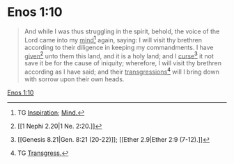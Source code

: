# Enos 1:10

> And while I was thus struggling in the spirit, behold, the voice of the Lord came into my <u>mind</u>[^a] again, saying: I will visit thy brethren according to their diligence in keeping my commandments. I have <u>given</u>[^b] unto them this land, and it is a holy land; and I <u>curse</u>[^c] it not save it be for the cause of iniquity; wherefore, I will visit thy brethren according as I have said; and their <u>transgressions</u>[^d] will I bring down with sorrow upon their own heads.

[Enos 1:10](https://www.churchofjesuschrist.org/study/scriptures/bofm/enos/1?lang=eng&id=p10#p10)


[^a]: TG [Inspiration](https://www.churchofjesuschrist.org/study/scriptures/tg/inspiration?lang=eng); [Mind.](https://www.churchofjesuschrist.org/study/scriptures/tg/mind?lang=eng)
[^b]: [[1 Nephi 2.20|1 Ne. 2:20.]]
[^c]: [[Genesis 8.21|Gen. 8:21 (20-22)]]; [[Ether 2.9|Ether 2:9 (7-12).]]
[^d]: TG [Transgress.](https://www.churchofjesuschrist.org/study/scriptures/tg/transgress?lang=eng)
